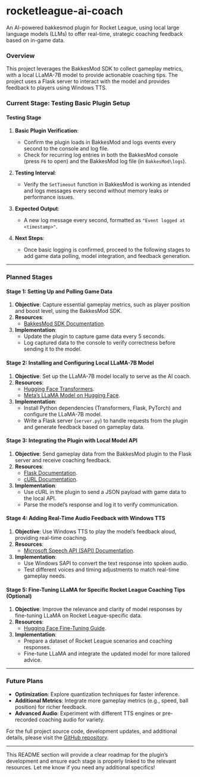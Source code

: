 # rocketleague-ai-coach

An AI-powered bakkesmod plugin for Rocket League, using local large language models (LLMs) to offer real-time, strategic coaching feedback based on in-game data.

### Overview

This project leverages the BakkesMod SDK to collect gameplay metrics, with a local LLaMA-7B model to provide actionable coaching tips. The project uses a Flask server to interact with the model and provides feedback to players using Windows TTS.

### Current Stage: Testing Basic Plugin Setup

#### Testing Stage

1. **Basic Plugin Verification**:
   - Confirm the plugin loads in BakkesMod and logs events every second to the console and log file.
   - Check for recurring log entries in both the BakkesMod console (press `F6` to open) and the BakkesMod log file (in `BakkesMod\logs`).

2. **Testing Interval**:
   - Verify the `SetTimeout` function in BakkesMod is working as intended and logs messages every second without memory leaks or performance issues.

3. **Expected Output**:
   - A new log message every second, formatted as `"Event logged at <timestamp>"`.

4. **Next Steps**:
   - Once basic logging is confirmed, proceed to the following stages to add game data polling, model integration, and feedback generation.

---

### Planned Stages

#### Stage 1: Setting Up and Polling Game Data

1. **Objective**: Capture essential gameplay metrics, such as player position and boost level, using the BakkesMod SDK.
2. **Resources**:
   - [BakkesMod SDK Documentation](https://bakkesplugins.com/docs/getting-started/).
3. **Implementation**:
   - Update the plugin to capture game data every 5 seconds.
   - Log captured data to the console to verify correctness before sending it to the model.

#### Stage 2: Installing and Configuring Local LLaMA-7B Model

1. **Objective**: Set up the LLaMA-7B model locally to serve as the AI coach.
2. **Resources**:
   - [Hugging Face Transformers](https://huggingface.co/docs/transformers/installation).
   - [Meta’s LLaMA Model on Hugging Face](https://huggingface.co/meta-llama).
3. **Implementation**:
   - Install Python dependencies (Transformers, Flask, PyTorch) and configure the LLaMA-7B model.
   - Write a Flask server (`server.py`) to handle requests from the plugin and generate feedback based on gameplay data.

#### Stage 3: Integrating the Plugin with Local Model API

1. **Objective**: Send gameplay data from the BakkesMod plugin to the Flask server and receive coaching feedback.
2. **Resources**:
   - [Flask Documentation](https://flask.palletsprojects.com/en/latest/).
   - [cURL Documentation](https://curl.se/docs/).
3. **Implementation**:
   - Use cURL in the plugin to send a JSON payload with game data to the local API.
   - Parse the model’s response and log it to verify communication.

#### Stage 4: Adding Real-Time Audio Feedback with Windows TTS

1. **Objective**: Use Windows TTS to play the model’s feedback aloud, providing real-time coaching.
2. **Resources**:
   - [Microsoft Speech API (SAPI) Documentation](https://docs.microsoft.com/en-us/previous-versions/windows/desktop/ee125663(v=vs.85)).
3. **Implementation**:
   - Use Windows SAPI to convert the text response into spoken audio.
   - Test different voices and timing adjustments to match real-time gameplay needs.

#### Stage 5: Fine-Tuning LLaMA for Specific Rocket League Coaching Tips (Optional)

1. **Objective**: Improve the relevance and clarity of model responses by fine-tuning LLaMA on Rocket League-specific data.
2. **Resources**:
   - [Hugging Face Fine-Tuning Guide](https://huggingface.co/docs/transformers/training).
3. **Implementation**:
   - Prepare a dataset of Rocket League scenarios and coaching responses.
   - Fine-tune LLaMA and integrate the updated model for more tailored advice.

---

### Future Plans

- **Optimization**: Explore quantization techniques for faster inference.
- **Additional Metrics**: Integrate more gameplay metrics (e.g., speed, ball position) for richer feedback.
- **Advanced Audio**: Experiment with different TTS engines or pre-recorded coaching audio for variety.

For the full project source code, development updates, and additional details, please visit the [GitHub repository](https://github.com/scottleedavis/rocketleague-ai-coach/).

--- 

This README section will provide a clear roadmap for the plugin’s development and ensure each stage is properly linked to the relevant resources. Let me know if you need any additional specifics!
